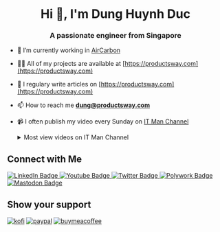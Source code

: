 <h1 align="center">Hi 👋, I'm Dung Huynh Duc</h1>
<h3 align="center">A passionate engineer from Singapore</h3>

- 🔭 I’m currently working in [AirCarbon](https://aircarbon.co)

- 👨‍💻 All of my projects are available at [https://productsway.com](https://productsway.com)

- 📝 I regulary write articles on [https://productsway.com](https://productsway.com)

- 📫 How to reach me **dung@productsway.com**

- 📹 I often publish my video every Sunday on [IT Man Channel](https://www.youtube.com/c/ITManVietnam)

  <details>
  <summary>Most view videos on IT Man Channel</summary>
  
  ## IT Man -  Zed Editor 101 - Ultimate Setup Guide: Vim Mode, Local AI, and Custom Keybindings
  Published at 2024-06-02T15:10:58Z
  
  [![IT Man -  Zed Editor 101 - Ultimate Setup Guide: Vim Mode, Local AI, and Custom Keybindings](https://i.ytimg.com/vi/NAk4tyfIM3A/mqdefault.jpg)](https://www.youtube.com/watch?v=NAk4tyfIM3A)
  
  
  
  ## IT Man - Tech #9 - Blockchain - DApp 101 - How to get started [Vietnamese]
  Published at 2021-08-15T08:13:08Z
  
  [![IT Man - Tech #9 - Blockchain - DApp 101 - How to get started [Vietnamese]](https://i.ytimg.com/vi/LXRgV99S0Zk/mqdefault.jpg)](https://www.youtube.com/watch?v=LXRgV99S0Zk)
  
  
  ## IT Man - Talk #33 NeoVim as IDE [Vietnamese]
  Published at 2023-03-12T06:20:50Z
  
  [![IT Man - Talk #33 NeoVim as IDE [Vietnamese]](https://i.ytimg.com/vi/dFi8CzvqkNE/mqdefault.jpg)](https://www.youtube.com/watch?v=dFi8CzvqkNE)
  
  
  ## IT Man - Tech #38 - Setting Up Your Own Free GPT-4 API with gpt4free-ts [Vietnamese]
  Published at 2023-06-11T06:34:17Z
  
  [![IT Man - Tech #38 - Setting Up Your Own Free GPT-4 API with gpt4free-ts [Vietnamese]](https://i.ytimg.com/vi/Z0ZUdFqvR_I/mqdefault.jpg)](https://www.youtube.com/watch?v=Z0ZUdFqvR_I)
  
  
  ## ITMan - Tech #17 - Moleculer - Progressive microservices framework for Node.js [Vietnamese]
  Published at 2022-03-27T08:30:16Z
  
  [![ITMan - Tech #17 - Moleculer - Progressive microservices framework for Node.js [Vietnamese]](https://i.ytimg.com/vi/peb2OflRu-4/mqdefault.jpg)](https://www.youtube.com/watch?v=peb2OflRu-4)
  
  
  
  ## IT Man - Talk #34 - Bye Bye #Docker Desktop [Vietnamese]
  Published at 2023-04-02T06:10:31Z
  
  [![IT Man - Talk #34 - Bye Bye #Docker Desktop [Vietnamese]](https://i.ytimg.com/vi/llThjxFb7KU/mqdefault.jpg)](https://www.youtube.com/watch?v=llThjxFb7KU)
  
  
  ## IT Man - Get to know GitHub Copilot Chat in #Neovim and be productive IMMEDIATELY
  Published at 2024-02-18T13:35:06Z
  
  [![IT Man - Get to know GitHub Copilot Chat in #Neovim and be productive IMMEDIATELY](https://i.ytimg.com/vi/sSih4khcstc/mqdefault.jpg)](https://www.youtube.com/watch?v=sSih4khcstc)
  
  
  ## IT Man - Tech #9 - Blockchain - DApp 101 - Know your tools [Vietnamese]
  Published at 2021-08-22T04:03:49Z
  
  [![IT Man - Tech #9 - Blockchain - DApp 101 - Know your tools [Vietnamese]](https://i.ytimg.com/vi/yagC-TUMNwo/mqdefault.jpg)](https://www.youtube.com/watch?v=yagC-TUMNwo)
  
  
  ## IT Man - Tech 36 - #gRPC 101 [Vietnamese]
  Published at 2023-04-30T06:36:13Z
  
  [![IT Man - Tech 36 - #gRPC 101 [Vietnamese]](https://i.ytimg.com/vi/S2zpdfXfNO8/mqdefault.jpg)](https://www.youtube.com/watch?v=S2zpdfXfNO8)
  
  
  ## IT Man - Talk #8 - Architecture for React applications 2021 [Vietnamese]
  Published at 2021-08-08T05:27:07Z
  
  [![IT Man - Talk #8 - Architecture for React applications 2021 [Vietnamese]](https://i.ytimg.com/vi/WMAo49ucGvA/mqdefault.jpg)](https://www.youtube.com/watch?v=WMAo49ucGvA)
  
  
  ## IT Man - Tech #9 - Blockchain - DApp 101 - ICO Smart Contract [Vietnamese]
  Published at 2021-09-05T01:43:04Z
  
  [![IT Man - Tech #9 - Blockchain - DApp 101 - ICO Smart Contract [Vietnamese]](https://i.ytimg.com/vi/9fmViThaMGk/mqdefault.jpg)](https://www.youtube.com/watch?v=9fmViThaMGk)
  
  
  ## IT Man - Tip #3 - Implement SEO with React [Vietnamese]
  Published at 2021-03-21T06:51:42Z
  
  [![IT Man - Tip #3 - Implement SEO with React [Vietnamese]](https://i.ytimg.com/vi/yVw7ryEqiuI/mqdefault.jpg)](https://www.youtube.com/watch?v=yVw7ryEqiuI)
  
  
  ## IT Man - Tech #5 - NextJS Mini Course - Part 1 [Vietnamese]
  Published at 2021-04-25T07:42:50Z
  
  [![IT Man - Tech #5 - NextJS Mini Course - Part 1 [Vietnamese]](https://i.ytimg.com/vi/CwjySicuyGQ/mqdefault.jpg)](https://www.youtube.com/watch?v=CwjySicuyGQ)
  
  
  
  ## IT Man - Tech #18 - Master React 18 in 10 minutes [Vietnamese]
  Published at 2022-04-17T03:50:12Z
  
  [![IT Man - Tech #18 - Master React 18 in 10 minutes [Vietnamese]](https://i.ytimg.com/vi/enYXn3AYhYQ/mqdefault.jpg)](https://www.youtube.com/watch?v=enYXn3AYhYQ)
  
  
  ## IT Man - Tech #9 - Blockchain - DApp 101 - Create your own NFT token [Vietnamese]
  Published at 2021-09-12T08:27:26Z
  
  [![IT Man - Tech #9 - Blockchain - DApp 101 - Create your own NFT token [Vietnamese]](https://i.ytimg.com/vi/_veIZBaHkSk/mqdefault.jpg)](https://www.youtube.com/watch?v=_veIZBaHkSk)
  
  
  ## IT Man - LazyVim Power User Guide
  Published at 2024-03-31T14:10:40Z
  
  [![IT Man - LazyVim Power User Guide](https://i.ytimg.com/vi/jveM3hZs_oI/mqdefault.jpg)](https://www.youtube.com/watch?v=jveM3hZs_oI)
  
  
  ## IT Man - Boost Your Neovim Productivity with GitHub Copilot Chat
  Published at 2024-02-04T12:09:45Z
  
  [![IT Man - Boost Your Neovim Productivity with GitHub Copilot Chat](https://i.ytimg.com/vi/6oOPGaKCd_Q/mqdefault.jpg)](https://www.youtube.com/watch?v=6oOPGaKCd_Q)

  
  </details>

<h2>Connect with Me</h2>

<div id="badges">
  <a href="https://www.linkedin.com/in/dunghd">
    <img src="https://img.shields.io/badge/LinkedIn-blue?style=for-the-badge&logo=linkedin&logoColor=white" alt="LinkedIn Badge"/>
  </a>
  <a href="https://www.youtube.com/c/ITManVietnam">
    <img src="https://img.shields.io/badge/YouTube-red?style=for-the-badge&logo=youtube&logoColor=white" alt="Youtube Badge"/>
  </a>
  <a href="https://www.twitter.com/jellydn">
    <img src="https://img.shields.io/badge/Twitter-blue?style=for-the-badge&logo=twitter&logoColor=white" alt="Twitter Badge"/>
  </a>
  <a href="https://me.productsway.com">
    <img src="https://img.shields.io/badge/Polywork-blue?style=for-the-badge&logo=polywork&logoColor=white" alt="Polywork Badge"/>
  </a>
  <a rel="me" href="https://mastodon.online/@jellydn">
    <img src="https://img.shields.io/badge/Mastodon-blue?style=for-the-badge&logo=mastodon&logoColor=white" alt="Mastodon Badge"/>
  </a>
</div>

<h2>Show your support</h2>

[![kofi](https://img.shields.io/badge/Ko--fi-F16061?style=for-the-badge&logo=ko-fi&logoColor=white)](https://ko-fi.com/dunghd)
[![paypal](https://img.shields.io/badge/PayPal-00457C?style=for-the-badge&logo=paypal&logoColor=white)](https://paypal.me/dunghd)
[![buymeacoffee](https://img.shields.io/badge/Buy_Me_A_Coffee-FFDD00?style=for-the-badge&logo=buy-me-a-coffee&logoColor=black)](https://www.buymeacoffee.com/dunghd)
